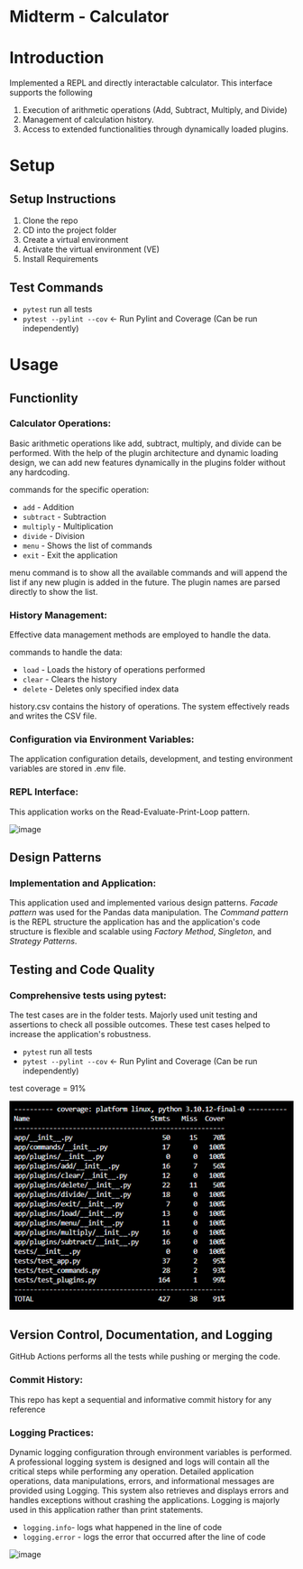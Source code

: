 # Midterm - Calculator

# Introduction

Implemented a REPL and directly interactable calculator. This interface supports the following

1. Execution of arithmetic operations (Add, Subtract, Multiply, and Divide)
2. Management of calculation history.
3. Access to extended functionalities through dynamically loaded plugins.

# Setup

## Setup Instructions
1. Clone the repo
2. CD into the project folder
3. Create a virtual environment
4. Activate the virtual environment (VE)
5. Install Requirements

## Test Commands
- `pytest` run all tests
- `pytest --pylint --cov` <- Run Pylint and Coverage (Can be run independently)

# Usage

## Functionlity

### Calculator Operations:

Basic arithmetic operations like add, subtract, multiply, and divide can be performed. With the help of the plugin architecture and dynamic loading design, we can add new features dynamically in the plugins folder without any hardcoding.

commands for the specific operation:

- `add` - Addition
- `subtract` - Subtraction
- `multiply` - Multiplication
- `divide` - Division
- `menu` - Shows the list of commands
- `exit` - Exit the application

menu command is to show all the available commands and will append the list if any new plugin is added in the future. The plugin names are parsed directly to show the list.

### History Management:

Effective data management methods are employed to handle the data.

commands to handle the data:

- `load` - Loads the history of operations performed
- `clear` - Clears the history
- `delete` - Deletes only specified index data 

history.csv contains the history of operations. The system effectively reads and writes the CSV file.

### Configuration via Environment Variables:

The application configuration details, development, and testing environment variables are stored in .env file.

### REPL Interface:

This application works on the Read-Evaluate-Print-Loop pattern.

![image](https://github.com/karthikyeluripati/midterm_calculator/assets/64483756/c41ae706-6414-404c-9507-23563622237b)


## Design Patterns

### Implementation and Application:

This application used and implemented various design patterns. *Facade pattern* was used for the Pandas data manipulation. The *Command pattern* is the REPL structure the application has and the application's code structure is flexible and scalable using *Factory Method*, *Singleton*, and *Strategy Patterns*.

## Testing and Code Quality

### Comprehensive tests using pytest:

The test cases are in the folder tests. Majorly used unit testing and assertions to check all possible outcomes. These test cases helped to increase the application's robustness.

- `pytest` run all tests
- `pytest --pylint --cov` <- Run Pylint and Coverage (Can be run independently)

test coverage = 91%

![alt text](image.png)

## Version Control, Documentation, and Logging

GitHub Actions performs all the tests while pushing or merging the code.

### Commit History:

This repo has kept a sequential and informative commit history for any reference

### Logging Practices:

Dynamic logging configuration through environment variables is performed. A professional logging system is designed and logs will contain all the critical steps while performing any operation. Detailed application operations, data manipulations, errors, and informational messages are provided using Logging. This system also retrieves and displays errors and handles exceptions without crashing the applications. Logging is majorly used in this application rather than print statements.

- `logging.info`- logs what happened in the line of code
- `logging.error` - logs the error that occurred after the line of code

![image](https://github.com/karthikyeluripati/midterm_calculator/assets/64483756/b5df1b9a-e83f-44a9-ae6b-1c18d25e2f88)
